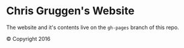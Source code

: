 # Chris Gruggen's Website 

The website and it's contents live on the `gh-pages` branch of this repo.


© Copyright 2016
